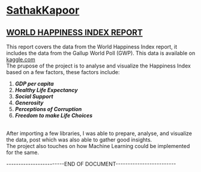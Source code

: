 # [SathakKapoor](https://github.com/SarthakKapoor1/UCDPA_SathakKapoor)

## [WORLD HAPPINESS INDEX REPORT](https://worldhappiness.report/) <br>
This report covers the data from the World Happiness Index report, it includes the data from the Gallup World Poll (GWP). This data is available on [kaggle.com](https://www.kaggle.com/datasets/ajaypalsinghlo/world-happiness-report-2021) <br>
The prupose of the project is to analyse and visualize the Happiness Index based on a few factors, these factors include: <br>
1. ***GDP per capita***
2. ***Healthy Life Expectancy***
3. ***Social Support***
4. ***Generosity***
5. ***Perceptions of Corruption***
6. ***Freedom to make Life Choices***<br> <br>

After importing a few libraries, I was able to prepare, analyse, and visualize the data, post which was also able to gather good insights. <br>
The project also touches on how Machine Learning could be implemented for the same. <br>

------------------------END OF DOCUMENT-------------------------
